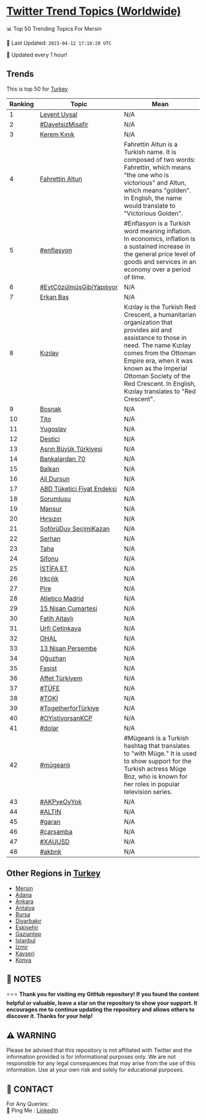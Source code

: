 [Twitter Trend Topics (Worldwide)](https://github.com/ErcinDedeoglu/Twitter-Trend-Topics)
==========


📊 Top 50 Trending Topics For Mersin

📆 Last Updated: `2023-04-12 17:18:20 UTC`

🔧 Updated every 1 hour!


## Trends

This is top 50 for [Turkey](</Turkey>)

| Ranking | Topic | Mean |
| ------- | ------------ | ------------ |
| 1 | [Levent Uysal](http://twitter.com/search?q=Levent+Uysal) | N/A |
| 2 | [#DavetsizMisafir](http://twitter.com/search?q=%23DavetsizMisafir) | N/A |
| 3 | [Kerem Kınık](http://twitter.com/search?q=Kerem+K%c4%b1n%c4%b1k) | N/A |
| 4 | [Fahrettin Altun](http://twitter.com/search?q=Fahrettin+Altun) | Fahrettin Altun is a Turkish name. It is composed of two words: Fahrettin, which means "the one who is victorious" and Altun, which means "golden". In English, the name would translate to "Victorious Golden". |
| 5 | [#enflasyon](http://twitter.com/search?q=%23enflasyon) | #Enflasyon is a Turkish word meaning inflation. In economics, inflation is a sustained increase in the general price level of goods and services in an economy over a period of time. |
| 6 | [#EytÇözülmüşGibiYapılıyor](http://twitter.com/search?q=%23Eyt%c3%87%c3%b6z%c3%bclm%c3%bc%c5%9fGibiYap%c4%b1l%c4%b1yor) | N/A |
| 7 | [Erkan Baş](http://twitter.com/search?q=Erkan+Ba%c5%9f) | N/A |
| 8 | [Kızılay](http://twitter.com/search?q=K%c4%b1z%c4%b1lay) | Kızılay is the Turkish Red Crescent, a humanitarian organization that provides aid and assistance to those in need. The name Kızılay comes from the Ottoman Empire era, when it was known as the Imperial Ottoman Society of the Red Crescent. In English, Kızılay translates to "Red Crescent". |
| 9 | [Boşnak](http://twitter.com/search?q=Bo%c5%9fnak) | N/A |
| 10 | [Tito](http://twitter.com/search?q=Tito) | N/A |
| 11 | [Yugoslav](http://twitter.com/search?q=Yugoslav) | N/A |
| 12 | [Destici](http://twitter.com/search?q=Destici) | N/A |
| 13 | [Asrın Büyük Türkiyesi](http://twitter.com/search?q=Asr%c4%b1n+B%c3%bcy%c3%bck+T%c3%bcrkiyesi) | N/A |
| 14 | [Bankalardan 70](http://twitter.com/search?q=Bankalardan+70) | N/A |
| 15 | [Balkan](http://twitter.com/search?q=Balkan) | N/A |
| 16 | [Ali Dursun](http://twitter.com/search?q=Ali+Dursun) | N/A |
| 17 | [ABD Tüketici Fiyat Endeksi](http://twitter.com/search?q=ABD+T%c3%bcketici+Fiyat+Endeksi) | N/A |
| 18 | [Sorumlusu](http://twitter.com/search?q=Sorumlusu) | N/A |
| 19 | [Mansur](http://twitter.com/search?q=Mansur) | N/A |
| 20 | [Hırsızın](http://twitter.com/search?q=H%c4%b1rs%c4%b1z%c4%b1n) | N/A |
| 21 | [ŞoförüDuy SeçimiKazan](http://twitter.com/search?q=%c5%9eof%c3%b6r%c3%bcDuy+Se%c3%a7imiKazan) | N/A |
| 22 | [Serhan](http://twitter.com/search?q=Serhan) | N/A |
| 23 | [Taha](http://twitter.com/search?q=Taha) | N/A |
| 24 | [Sifonu](http://twitter.com/search?q=Sifonu) | N/A |
| 25 | [İSTİFA ET](http://twitter.com/search?q=%c4%b0ST%c4%b0FA+ET) | N/A |
| 26 | [Irkçılık](http://twitter.com/search?q=Irk%c3%a7%c4%b1l%c4%b1k) | N/A |
| 27 | [Pire](http://twitter.com/search?q=Pire) | N/A |
| 28 | [Atletico Madrid](http://twitter.com/search?q=Atletico+Madrid) | N/A |
| 29 | [15 Nisan Cumartesi](http://twitter.com/search?q=15+Nisan+Cumartesi) | N/A |
| 30 | [Fatih Altaylı](http://twitter.com/search?q=Fatih+Altayl%c4%b1) | N/A |
| 31 | [Urfi Çetinkaya](http://twitter.com/search?q=Urfi+%c3%87etinkaya) | N/A |
| 32 | [OHAL](http://twitter.com/search?q=OHAL) | N/A |
| 33 | [13 Nisan Perşembe](http://twitter.com/search?q=13+Nisan+Per%c5%9fembe) | N/A |
| 34 | [Oğuzhan](http://twitter.com/search?q=O%c4%9fuzhan) | N/A |
| 35 | [Faşist](http://twitter.com/search?q=Fa%c5%9fist) | N/A |
| 36 | [Affet Türkiyem](http://twitter.com/search?q=Affet+T%c3%bcrkiyem) | N/A |
| 37 | [#TÜFE](http://twitter.com/search?q=%23T%c3%9cFE) | N/A |
| 38 | [#TOKİ](http://twitter.com/search?q=%23TOK%c4%b0) | N/A |
| 39 | [#TogetherforTürkiye](http://twitter.com/search?q=%23TogetherforT%c3%bcrkiye) | N/A |
| 40 | [#OYistiyorsanKCP](http://twitter.com/search?q=%23OYistiyorsanKCP) | N/A |
| 41 | [#dolar](http://twitter.com/search?q=%23dolar) | N/A |
| 42 | [#mügeanlı](http://twitter.com/search?q=%23m%c3%bcgeanl%c4%b1) | #Mügeanlı is a Turkish hashtag that translates to "with Müge." It is used to show support for the Turkish actress Müge Boz, who is known for her roles in popular television series. |
| 43 | [#AKPyeOyYok](http://twitter.com/search?q=%23AKPyeOyYok) | N/A |
| 44 | [#ALTIN](http://twitter.com/search?q=%23ALTIN) | N/A |
| 45 | [#garan](http://twitter.com/search?q=%23garan) | N/A |
| 46 | [#çarşamba](http://twitter.com/search?q=%23%c3%a7ar%c5%9famba) | N/A |
| 47 | [#XAUUSD](http://twitter.com/search?q=%23XAUUSD) | N/A |
| 48 | [#akbnk](http://twitter.com/search?q=%23akbnk) | N/A |



## Other Regions in [Turkey](</Turkey>)

* [Mersin](</Turkey/Mersin.md>)
* [Adana](</Turkey/Adana.md>)
* [Ankara](</Turkey/Ankara.md>)
* [Antalya](</Turkey/Antalya.md>)
* [Bursa](</Turkey/Bursa.md>)
* [Diyarbakır](</Turkey/Diyarbakır.md>)
* [Eskişehir](</Turkey/Eskişehir.md>)
* [Gaziantep](</Turkey/Gaziantep.md>)
* [Istanbul](</Turkey/Istanbul.md>)
* [Izmir](</Turkey/Izmir.md>)
* [Kayseri](</Turkey/Kayseri.md>)
* [Konya](</Turkey/Konya.md>)



## 📝 NOTES

⭐⭐⭐ **Thank you for visiting my GitHub repository! If you found the content helpful or valuable, leave a star on the repository to show your support. It encourages me to continue updating the repository and allows others to discover it. Thanks for your help!**


## ⚠️ WARNING

Please be advised that this repository is not affiliated with Twitter and the information provided is for informational purposes only. We are not responsible for any legal consequences that may arise from the use of this information. Use at your own risk and solely for educational purposes.


## 📨 CONTACT

 For Any Queries:  
            🏓 Ping Me : [LinkedIn](https://www.linkedin.com/in/ercindedeoglu/)
